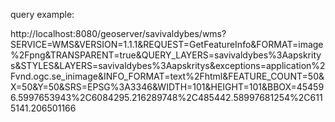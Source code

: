 query example:

http://localhost:8080/geoserver/savivaldybes/wms?SERVICE=WMS&VERSION=1.1.1&REQUEST=GetFeatureInfo&FORMAT=image%2Fpng&TRANSPARENT=true&QUERY_LAYERS=savivaldybes%3Aapskritys&STYLES&LAYERS=savivaldybes%3Aapskritys&exceptions=application%2Fvnd.ogc.se_inimage&INFO_FORMAT=text%2Fhtml&FEATURE_COUNT=50&X=50&Y=50&SRS=EPSG%3A3346&WIDTH=101&HEIGHT=101&BBOX=454596.5997653943%2C6084295.216289748%2C485442.58997681254%2C6115141.206501166